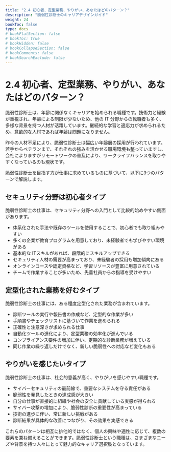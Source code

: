 ```yaml
---
title: "2.4 初心者、定型業務、やりがい、あなたはどのパターン？"
description: "脆弱性診断士のキャリアデザインガイド"
weight: 24
bookToc: false
type: docs
# bookFlatSection: false
# bookToc: true
# bookHidden: false
# bookCollapseSection: false
# bookComments: false
# bookSearchExclude: false
---
```


# 2.4 初心者、定型業務、やりがい、あなたはどのパターン？

脆弱性診断士は、年齢に関係なくキャリアを始められる職種です。技術力と経験が重視され、年齢による制限が少ないため、他の IT 分野からの転職者も多く、多様な背景を持つ人材が活躍しています。継続的な学習と適応力が求められるため、意欲的な人材であれば年齢は問題になりません。

昨今の人材不足により、脆弱性診断士は幅広い年齢層の採用が行われています。若手からベテランまで、それぞれの強みを活かせる職場環境も整っていますし、会社によりますがリモートワークの普及により、ワークライフバランスを取りやすくなっているのも現状です。

脆弱性診断士を目指す方が仕事に求めているものに基づいて、以下に3つのパターンで解説します。

## セキュリティ分野は初心者タイプ

脆弱性診断士の仕事は、セキュリティ分野への入門として比較的始めやすい側面があります。

- 体系化された手法や既存のツールを使用することで、初心者でも取り組みやすい
- 多くの企業が教育プログラムを用意しており、未経験者でも学びやすい環境がある
- 基本的な ITスキルがあれば、段階的にスキルアップできる
- セキュリティ人材の需要が高まっており、未経験者の採用も増加傾向にある
- オンラインコースや認定資格など、学習リソースが豊富に用意されている
- チームで作業することが多いため、先輩社員からの指導を受けやすい

## 定型化された業務を好むタイプ

脆弱性診断士の仕事には、ある程度定型化された業務が含まれています。

- 診断ツールの実行や報告書の作成など、定型的な作業が多い
- 手順書やチェックリストに基づいて作業を進められる
- 正確性と注意深さが求められる仕事
- 自動化ツールの進化により、定型業務の効率化が進んでいる
- コンプライアンス要件の増加に伴い、定期的な診断業務が増えている
- 同じ作業の繰り返しだけでなく、新しい脆弱性への対応など変化もある

## やりがいを感じたいタイプ

脆弱性診断士の仕事は、社会的意義が高く、やりがいを感じやすい職種です。

- サイバーセキュリティの最前線で、重要なシステムを守る責任がある
- 脆弱性を発見したときの達成感が大きい
- 自分の仕事が直接的に組織や社会の安全に貢献している実感が得られる
- サイバー攻撃の増加により、脆弱性診断の重要性が高まっている
- 技術の進歩に伴い、常に新しい挑戦がある
- 診断結果が具体的な改善につながり、その効果を実感できる

これらのパターンは相互に排他的ではなく、個人の興味や適性に応じて、複数の要素を兼ね備えることができます。脆弱性診断士という職種は、さまざまなニーズや背景を持つ人々にとって魅力的なキャリア選択肢となっています。